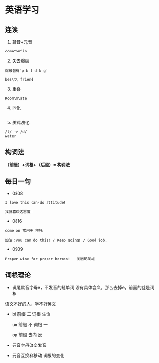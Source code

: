 # 英语学习

## 连读

1. 辅音+元音

```
come^on^in
```

2. 失去爆破

```
爆破音有`p b t d k g`

bes\t\ friend
```

3. 重叠

```
Room\m\ate
```

4. 同化

<img :src="$withBase('/assets/assimilation.png')" >

5. 美式浊化

```
/t/ -> /d/
water
```
## 构词法

**（前缀）+词根+（后缀）= 构词法**

## 每日一句

- 0808

```
I love this can-do attitude!

我就喜欢这态度！
```

- 0816

```
come on 常用于 拜托

加油：you can do this! / Keep going! / Good job.
```

- 0909
```
Proper wine for proper heroes!   美酒配英雄
```

## 词根理论 

- 词尾默音字母e，不发音的短单词   没有具体含义，那么去掉e，前面的就是词根

语文不好的人，学不好英文

- bi 前缀 二  词根 生命

  un 前缀 不  词根 一

  op 前缀 去向 反

- 元音字母改变发音

- 元音互换和移动  词根的变化